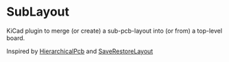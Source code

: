 # SubLayout
KiCad plugin to merge (or create) a sub-pcb-layout into (or from) a top-level board.


Inspired by [HierarchicalPcb](https://github.com/gauravmm/HierarchicalPcb) and [SaveRestoreLayout](https://github.com/MitjaNemec/SaveRestoreLayout)
